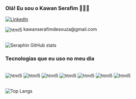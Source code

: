 ### Olá! Eu sou o Kawan Serafim 🙋🏽‍♂️

[![LinkedIn](https://img.shields.io/badge/LinkedIn-0077B5?style=for-the-badge&logo=linkedin&logoColor=white)](www.linkedin.com/in/kawan-serafim)
<div style="display: inline_block">
    <img align="center" alt="html5" src="https://img.shields.io/badge/Gmail-D14836?style=for-the-badge&logo=gmail&logoColor=white" />
    kawanserafimdesouza@gmail.com
</div><br/>

![Seraphin GitHub stats](https://github-readme-stats.vercel.app/api?username=KawanSerafim&show_icons=true&theme=tokyonight)

### Tecnologias que eu uso no meu dia

<div style="display: inline_block"><br/>
    <img align="center" alt="html5" src="https://img.shields.io/badge/C%23-239120?style=for-the-badge&logo=c-sharp&logoColor=white" />
    <img align="center" alt="html5" src="https://img.shields.io/badge/.NET-5C2D91?style=for-the-badge&logo=.net&logoColor=white" />
    <img align="center" alt="html5" src="https://img.shields.io/badge/Java-ED8B00?style=for-the-badge&logo=openjdk&logoColor=white" />
    <img align="center" alt="html5" src="https://img.shields.io/badge/MySQL-00000F?style=for-the-badge&logo=mysql&logoColor=white" />
    <img align="center" alt="html5" src="https://img.shields.io/badge/Debian-A81D33?style=for-the-badge&logo=debian&logoColor=white" />
    <img align="center" alt="html5" src="https://img.shields.io/badge/Linux-FCC624?style=for-the-badge&logo=linux&logoColor=black" />
    <img align="center" alt="html5" src="https://img.shields.io/badge/Windows-0078D6?style=for-the-badge&logo=windows&logoColor=white" />
</div><br/>

![Top Langs](https://github-readme-stats.vercel.app/api/top-langs/?username=KawanSerafim&layout=compact)

